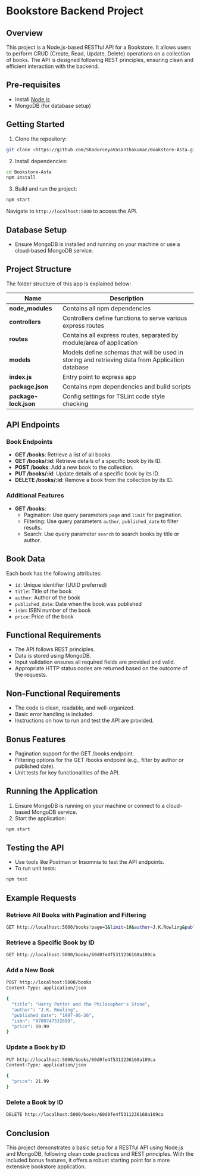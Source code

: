 # Bookstore Backend Project

## Overview
This project is a Node.js-based RESTful API for a Bookstore. It allows users to perform CRUD (Create, Read, Update, Delete) operations on a collection of books. The API is designed following REST principles, ensuring clean and efficient interaction with the backend.

## Pre-requisites
- Install [Node.js](https://nodejs.org/en/)
- MongoDB (for database setup)

## Getting Started
1. Clone the repository:

```bash
git clone <https://github.com/ShadurceyaVasanthakumar/Bookstore-Asta.git> Bookstore-Asta
```

2. Install dependencies:

```bash
cd Bookstore-Asta
npm install
```

3. Build and run the project:

```bash
npm start
```

Navigate to `http://localhost:5000` to access the API.

## Database Setup
- Ensure MongoDB is installed and running on your machine or use a cloud-based MongoDB service.

## Project Structure
The folder structure of this app is explained below:

| Name                   | Description                                                                                       |
|------------------------|---------------------------------------------------------------------------------------------------|
| **node_modules**       | Contains all npm dependencies                                                                     |
| **controllers**        | Controllers define functions to serve various express routes                                      |
| **routes**             | Contains all express routes, separated by module/area of application                              |
| **models**             | Models define schemas that will be used in storing and retrieving data from Application database  |
| **index.js**           | Entry point to express app                                                                        |
| **package.json**       | Contains npm dependencies and build scripts                                                       |
| **package-lock.json**  | Config settings for TSLint code style checking                                                    |

## API Endpoints

### Book Endpoints
- **GET /books**: Retrieve a list of all books.
- **GET /books/:id**: Retrieve details of a specific book by its ID.
- **POST /books**: Add a new book to the collection.
- **PUT /books/:id**: Update details of a specific book by its ID.
- **DELETE /books/:id**: Remove a book from the collection by its ID.

### Additional Features
- **GET /books**: 
  - Pagination: Use query parameters `page` and `limit` for pagination.
  - Filtering: Use query parameters `author`, `published_date` to filter results.
  - Search: Use query parameter `search` to search books by title or author.

## Book Data
Each book has the following attributes:
- `id`: Unique identifier (UUID preferred)
- `title`: Title of the book
- `author`: Author of the book
- `published_date`: Date when the book was published
- `isbn`: ISBN number of the book
- `price`: Price of the book

## Functional Requirements
- The API follows REST principles.
- Data is stored using MongoDB.
- Input validation ensures all required fields are provided and valid.
- Appropriate HTTP status codes are returned based on the outcome of the requests.

## Non-Functional Requirements
- The code is clean, readable, and well-organized.
- Basic error handling is included.
- Instructions on how to run and test the API are provided.

## Bonus Features
- Pagination support for the GET /books endpoint.
- Filtering options for the GET /books endpoint (e.g., filter by author or published date).
- Unit tests for key functionalities of the API.

## Running the Application
1. Ensure MongoDB is running on your machine or connect to a cloud-based MongoDB service.
2. Start the application:

```bash
npm start
```

## Testing the API
- Use tools like Postman or Insomnia to test the API endpoints.
- To run unit tests:

```bash
npm test
```

## Example Requests

### Retrieve All Books with Pagination and Filtering

```bash
GET http://localhost:5000/books?page=1&limit=10&author=J.K.Rowling&published_date=1997-06-26
```

### Retrieve a Specific Book by ID

```bash
GET http://localhost:5000/books/60d0fe4f5311236168a109ca
```

### Add a New Book

```bash
POST http://localhost:5000/books
Content-Type: application/json

{
  "title": "Harry Potter and the Philosopher's Stone",
  "author": "J.K. Rowling",
  "published_date": "1997-06-26",
  "isbn": "9780747532699",
  "price": 19.99
}
```

### Update a Book by ID

```bash
PUT http://localhost:5000/books/60d0fe4f5311236168a109ca
Content-Type: application/json

{
  "price": 21.99
}
```

### Delete a Book by ID

```bash
DELETE http://localhost:5000/books/60d0fe4f5311236168a109ca
```

## Conclusion
This project demonstrates a basic setup for a RESTful API using Node.js and MongoDB, following clean code practices and REST principles. With the included bonus features, it offers a robust starting point for a more extensive bookstore application.
